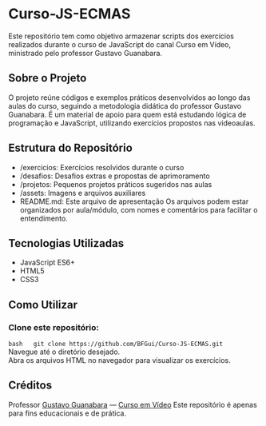 # Curso-JS-ECMAS

Este repositório tem como objetivo armazenar scripts dos exercícios realizados durante o curso de JavaScript do canal Curso em Vídeo, ministrado pelo professor Gustavo Guanabara.

## Sobre o Projeto
O projeto reúne códigos e exemplos práticos desenvolvidos ao longo das aulas do curso, seguindo a metodologia didática do professor Gustavo Guanabara. É um material de apoio para quem está estudando lógica de programação e JavaScript, utilizando exercícios propostos nas videoaulas.

## Estrutura do Repositório
- /exercicios: Exercícios resolvidos durante o curso
- /desafios: Desafios extras e propostas de aprimoramento
- /projetos: Pequenos projetos práticos sugeridos nas aulas
- /assets: Imagens e arquivos auxiliares
- README.md: Este arquivo de apresentação
Os arquivos podem estar organizados por aula/módulo, com nomes e comentários para facilitar o entendimento.

## Tecnologias Utilizadas
- JavaScript ES6+
- HTML5
- CSS3
## Como Utilizar
### Clone este repositório:
`bash  
git clone https://github.com/BFGui/Curso-JS-ECMAS.git`\
Navegue até o diretório desejado.\
Abra os arquivos HTML no navegador para visualizar os exercícios.

## Créditos
Professor [Gustavo Guanabara](https://www.instagram.com/gustavoguanabara/) — [Curso em Vídeo](https://www.youtube.com/cursoemvideo)
Este repositório é apenas para fins educacionais e de prática.
